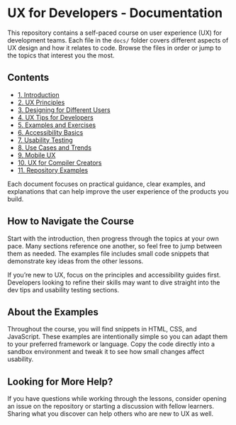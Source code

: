 # UX for Developers - Documentation

This repository contains a self-paced course on user experience (UX) for development teams. Each file in the `docs/` folder covers different aspects of UX design and how it relates to code. Browse the files in order or jump to the topics that interest you the most.

## Contents

- [1. Introduction](introduction.md)
- [2. UX Principles](principles.md)
- [3. Designing for Different Users](user-groups.md)
- [4. UX Tips for Developers](dev-tips.md)
- [5. Examples and Exercises](examples.md)
- [6. Accessibility Basics](accessibility.md)
- [7. Usability Testing](usability-testing.md)
- [8. Use Cases and Trends](use-cases.md)
- [9. Mobile UX](mobile.md)
- [10. UX for Compiler Creators](compiler-ux.md)
- [11. Repository Examples](repo-examples.md)

Each document focuses on practical guidance, clear examples, and explanations that can help improve the user experience of the products you build.

## How to Navigate the Course

Start with the introduction, then progress through the topics at your own pace. Many sections reference one another, so feel free to jump between them as needed. The examples file includes small code snippets that demonstrate key ideas from the other lessons.

If you’re new to UX, focus on the principles and accessibility guides first. Developers looking to refine their skills may want to dive straight into the dev tips and usability testing sections.

## About the Examples

Throughout the course, you will find snippets in HTML, CSS, and JavaScript. These examples are intentionally simple so you can adapt them to your preferred framework or language. Copy the code directly into a sandbox environment and tweak it to see how small changes affect usability.

## Looking for More Help?

If you have questions while working through the lessons, consider opening an issue on the repository or starting a discussion with fellow learners. Sharing what you discover can help others who are new to UX as well.
